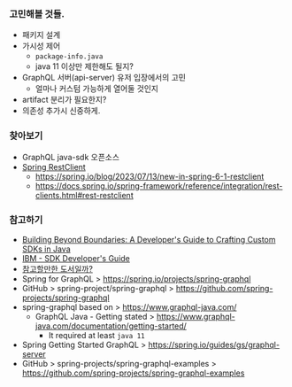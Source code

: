 
### 고민해볼 것들.
- 패키지 설계
- 가시성 제어
  - `package-info.java`
  - java 11 이상만 제한해도 될지?
- GraphQL 서버(api-server) 유저 입장에서의 고민
  - 얼마나 커스텀 가능하게 열어둘 것인지
- artifact 분리가 필요한지?
- 의존성 추가시 신중하게.

### 찾아보기
- GraphQL java-sdk 오픈소스
- [Spring RestClient](https://github.com/spring-projects/spring-framework/tree/main/spring-web/src/main/java/org/springframework/http/client)
  - https://spring.io/blog/2023/07/13/new-in-spring-6-1-restclient
  - https://docs.spring.io/spring-framework/reference/integration/rest-clients.html#rest-restclient
### 참고하기
- [Building Beyond Boundaries: A Developer's Guide to Crafting Custom SDKs in Java](https://blogs.halodoc.io/sdks-in-action-real-world-examples-of-java-sdk-success-stories/)
- [IBM - SDK Developer's Guide](https://www.ibm.com/docs/en/taddm/7.3.0?topic=integration-sdk-developers-guide)
- [참고할만한 도서일까?](https://product.kyobobook.co.kr/detail/S000003573657)
- Spring for GraphQL > https://spring.io/projects/spring-graphql
- GitHub > spring-project/spring-graphql > https://github.com/spring-projects/spring-graphql
- spring-graphql based on > https://www.graphql-java.com/
  - GraphQL Java - Getting stated > https://www.graphql-java.com/documentation/getting-started/
    - It required at least `java 11`
- Spring Getting Started GraphQL > https://spring.io/guides/gs/graphql-server
- GitHub > spring-projects/spring-graphql-examples > https://github.com/spring-projects/spring-graphql-examples